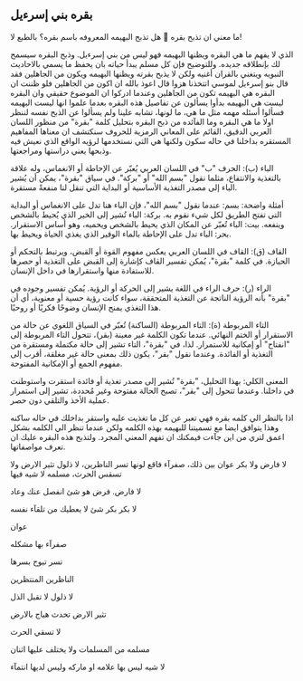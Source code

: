## بقره بني إسرءيل
ما معني ان تذبح بقره 🐄 هل تذبح البهيمه المعروفه باسم بقره؟ بالطبع لا!

الذي لا يفهم ما هي البقره ويظنها البهيمه فهو ليس من بني إسرءيل. وذبح البقره سيسمح لك بإنطلاقه جديده. وللتوضيح فإن كل مسلم يبدأ حياته بان يحفظ ما يسمي بالاحاديث النبويه ويتغني بالقران أغنيه ولكن لا يذبح بقرته ويظنها البهيمه ويكون من الجاهلين فقد قال بنو إسرءيل لموسي اتتخذنا هزوا قال اعوذ بالله ان اكون من الجاهلين فلو ظننت ان البقره هي البهيمه تكون من الجاهلين وعندما ادركوا ان الموضوع حقيقي وان البقره ليست هي البهيمه بدأوا يسألون عن تفاصيل هذه البقره بعدما علموا انها ليست البهيمه  فسألوا أسئله مهمه مثل ما هي، ما لونها، تشابه علينا ولم يسألوا عن الذبح نفسه لننظر اولا ما هي البقره وما الفآئده من ذبح البقره 
بتحليل كلمة "بقرة" من منظور اللسان العربي الدقيق، القائم على المعاني الرمزية للحروف سنكتشف ان معناها المفاهيم المستقره بداخلنا في حاله سكون ولكنها هي التي نستخدمها لرؤيه الواقع الذي نعيش فيه وذبحها يعني دراستها ومراجعتها. 

الباء (ب):
الحرف "ب" في اللسان العربي يُعبّر عن الإحاطة أو الانغماس، وله علاقة بالتغذية والانتفاع، مثلما نقول "بسم الله" أو "بركة". في سياق "بقرة"، يمكن أن يُشير الباء إلى مصدر التغذية الأساسية أو البداية التي تنقل لنا منفعةً مستقرة.

أمثلة واضحة:
بسم: عندما نقول "بسم الله"، فإن الباء هنا تدل على الانغماس أو البداية التي تفتح الطريق لكل شيء نقوم به.
بركة: الباء تُشير إلى الخير الذي يُحيط بالشخص وينفعه.
بيت: الباء تُعبّر عن المكان الذي يحيط بالشخص ويحميه، وهو أساس الاستقرار.
بحر: الباء تدل على الإحاطة بالماء الوفير الذي يغذي الحياة ويحيط بها.

القاف (ق):
القاف في اللسان العربي يعكس مفهوم القوة أو القبض، ويرتبط بالتحكم أو الحيازة. في كلمة "بقرة"، يُمكن تفسير القاف كإشارة إلى القبض على التغذية أو حصرها للاستفادة منها واستقرارها في داخل الإنسان.

الراء (ر):
حرف الراء في اللغة يشير إلى الحركة أو الرؤية. يُمكن تفسير وجوده في "بقرة" بأنه الرؤية الناتجة عن التغذية المتحققة، سواء كانت رؤية حسية أو معنوية، أي أن هذا التغذي يمنح الإنسان وضوحًا فكريًا أو روحيًا.

التاء المربوطة (ة):
التاء المربوطة (الساكنة) تُعبّر في السياق اللغوي عن حالة من الاستقرار أو الختم النهائي. عندما تكون الكلمة غير معينة (بقر)، تتحول التاء المربوطة إلى "انفتاح" أو إمكانية للاستمرار. لذا، في "بقرة"، التاء تشير إلى حالة مكتملة ومستقرة من التغذية أو الفائدة. وعندما نقول "بقر"، يكون ذلك بمعنى حالة غير مغلقة، أقرب إلى مفهوم الجمع أو الإمكانية المفتوحة.

المعنى الكلي:
بهذا التحليل، "بقرة" تُشير إلى مصدر تغذية أو فائدة استقرت واستوطنت في داخلنا. وعندما تتحول إلى "بقر"، تصبح الحالة مفتوحة وغير مُحددة، تشير إلى استمرار عملية الأخذ والتلقي دون حصر.

اذا بالنظر الي كلمه بقره فهي تعبر عن كل ما تغذيت عليه واستقر بداخلك في حاله ساكنه وهذا يتوافق ايضا مع تسميتنا للبهيمه بهذه الكلمه ولكن عندما تنظر الي الكلمه بشكل اعمق لتري من اين جآءت فيمكنك ان تفهم المعني المجرد. 
ولتذبح هذه البقره عليك ان تعرف مواصفاتها.

لا فارض ولا بكر عوان بين ذلك، صفرآء فاقع لونها تسر الناظرين، لا ذلول تثير الارض ولا تسقس الحرث، مسلمه لا شيه فيها

لا فارض.
فرض هو شئ انفصل عنك وعاد

لا بكر
بكر شئ لا يعطيك من تلقآء نفسه

عوان

صفرآء
بها مشكله

تسر
تبوح بسرها

الناظرين
المنتظرين

لا ذلول
لا تقبل الذل

تثير الارض
تحدث هياج بالارض

لا تسقي الحرث


مسلمه
من المسلمات ولا يختلف عليها اثنان

لا شيه
ليس بها علامه او ماركه وليس لديها انتمآء
